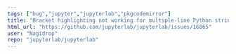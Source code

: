 ```yaml
---
tags: ["bug","jupyter","jupyterlab","pkgcodemirror"]
title: "Bracket highlighting not working for multiple-line Python string literal concatenation"
html_url: "https://github.com/jupyterlab/jupyterlab/issues/16865"
user: "Nagidrop"
repo: "jupyterlab/jupyterlab"
---
```


